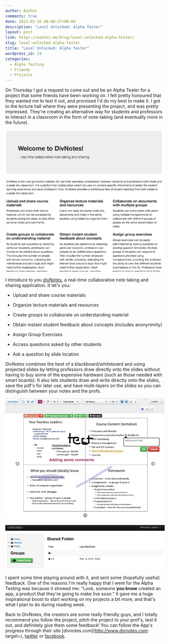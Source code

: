 ```yaml
---
author: Aashni
comments: true
date: 2013-02-16 08:08:17+00:00
description: "Level Unlocked: Alpha Tester"
layout: post
link: https://aashni.me/blog/level-unlocked-alpha-tester/
slug: level-unlocked-alpha-tester
title: "Level Unlocked: Alpha Tester"
wordpress_id: 24
categories:
  - Alpha Testing
  - Friends
  - Projects
---
```


On Thursday I got a request to come out and be an Alpha Tester for a project that some friends have been working on. I felt pretty honoured that they wanted me to test it out, and promised I'd do my best to make it. I got to the lecture hall where they were presenting the project, and was pretty impressed. They're creating an alternative way for students and professors to interact in a classroom in the form of note-taking (and eventually more in the future).

[![](./dn01.png)](./dn01.png)

I introduce to you [divNotes](http://www.divnotes.com), a real-time collaborative note taking and sharing application. It let's you:

- Upload and share course materials

- Organize lecture materials and resources

- Create groups to collaborate on understanding material

- Obtain instant student feedback about concepts (includes anonynimity)

- Assign Group Exercises

- Access questions asked by other students

- Ask a question by slide location

DivNotes combines the best of a blackboard/whiteboard and using projected slides by letting professors draw directly onto the slides without having to buy some of the expensive hardware (such as those needed with smart boards). It also lets students draw and write directly onto the slides, save the pdf's for later use, and have multi-layers on the slides so you can distinguish between your notes and the profs.

[![](./dn02.png)](./dn02.png)

[![](./dn03.png)](./dn03.png)

I spent some time playing around with it, and sent some (hopefully useful) feedback. One of the reasons I'm really happy that I went for the Alpha Testing was because it showed me: "Look, someone **you know** created an app, a product that they're going to make live soon." It gave me a huge inspirational boost to start working on my projects a bit more, and that's what I plan to do during reading week.

Back to DivNotes, the creators are some really friendly guys, and I totally recommend you follow the project, pitch the project to your prof's, test it out, and definitely give them some feedback! You can follow the App's progress through their site [divnotes.com](http://www.divnotes.com: target=), [twitter](https://twitter.com/divnotes) or [facebook](http://www.facebook.com/pages/DivNotes/208704635942480?fref=ts).
